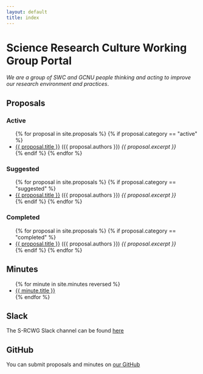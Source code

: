 ```yaml
---
layout: default
title: index
---
```


# Science Research Culture Working Group Portal

*We are a group of SWC and GCNU people thinking and acting to improve our research environment and practices*.

## Proposals

### Active 

<ul>
{% for proposal in site.proposals %}
{% if proposal.category == "active" %}
      <li>
        <a href="{{ proposal.url | relative_url  }}">{{ proposal.title }}</a> ({{ proposal.authors }})
        <em>{{ proposal.excerpt }} </em>
      </li>
{% endif %}
{% endfor %}
</ul>

### Suggested

<ul>
{% for proposal in site.proposals %}
{% if proposal.category == "suggested" %}
      <li>
        <a href="{{ proposal.url | relative_url  }}">{{ proposal.title }}</a> ({{ proposal.authors }})
        <em>{{ proposal.excerpt }} </em>
      </li>
{% endif %}
{% endfor %}
</ul>

### Completed

<ul>
{% for proposal in site.proposals %}
{% if proposal.category == "completed" %}
      <li>
        <a href="{{ proposal.url | relative_url  }}">{{ proposal.title }}</a> ({{ proposal.authors }})
        <em>{{ proposal.excerpt }} </em>
      </li>
{% endif %}
{% endfor %}
</ul>

## Minutes

<ul>
  {% for minute in site.minutes reversed %}
  <li>
    <a href="{{ minute.url | relative_url  }}">{{ minute.title }}</a>
  </li>
  {% endfor %}
</ul>


## Slack

The S-RCWG Slack channel can be found [here](https://swc-neuro.slack.com/archives/C01CK2NTV32)

## GitHub

You can submit proposals and minutes on [our GitHub](https://github.com/SainsburyWellcomeCentre/RCWG)

<br>
<br>

